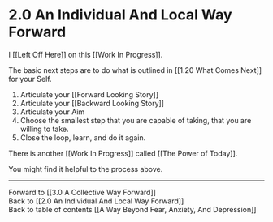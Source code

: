 # 2.0 An Individual And Local Way Forward

I [[Left Off Here]] on this [[Work In Progress]].  

The basic next steps are to do what is outlined in [[1.20 What Comes Next]] for your Self. 

1. Articulate your [[Forward Looking Story]]  
2. Articulate your [[Backward Looking Story]]  
3. Articulate your Aim
4. Choose the smallest step that you are capable of taking, that you are willing to take. 
5. Close the loop, learn, and do it again. 

There is another [[Work In Progress]] called [[The Power of Today]]. 

You might find it helpful to the process above. 

___

Forward to [[3.0 A Collective Way Forward]]        
Back to [[2.0 An Individual And Local Way Forward]]        
Back to table of contents [[A Way Beyond Fear, Anxiety, And Depression]]    
